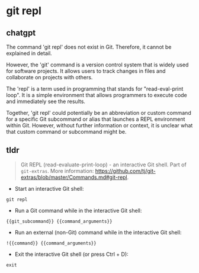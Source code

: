 # git repl 
## chatgpt 
The command 'git repl' does not exist in Git. Therefore, it cannot be explained in detail.

However, the 'git' command is a version control system that is widely used for software projects. It allows users to track changes in files and collaborate on projects with others. 

The 'repl' is a term used in programming that stands for "read-eval-print loop". It is a simple environment that allows programmers to execute code and immediately see the results. 

Together, 'git repl' could potentially be an abbreviation or custom command for a specific Git subcommand or alias that launches a REPL environment within Git. However, without further information or context, it is unclear what that custom command or subcommand might be. 

## tldr 
 
> Git REPL (read-evaluate-print-loop) - an interactive Git shell.
> Part of `git-extras`.
> More information: <https://github.com/tj/git-extras/blob/master/Commands.md#git-repl>.

- Start an interactive Git shell:

`git repl`

- Run a Git command while in the interactive Git shell:

`{{git_subcommand}} {{command_arguments}}`

- Run an external (non-Git) command while in the interactive Git shell:

`!{{command}} {{command_arguments}}`

- Exit the interactive Git shell (or press Ctrl + D):

`exit`
